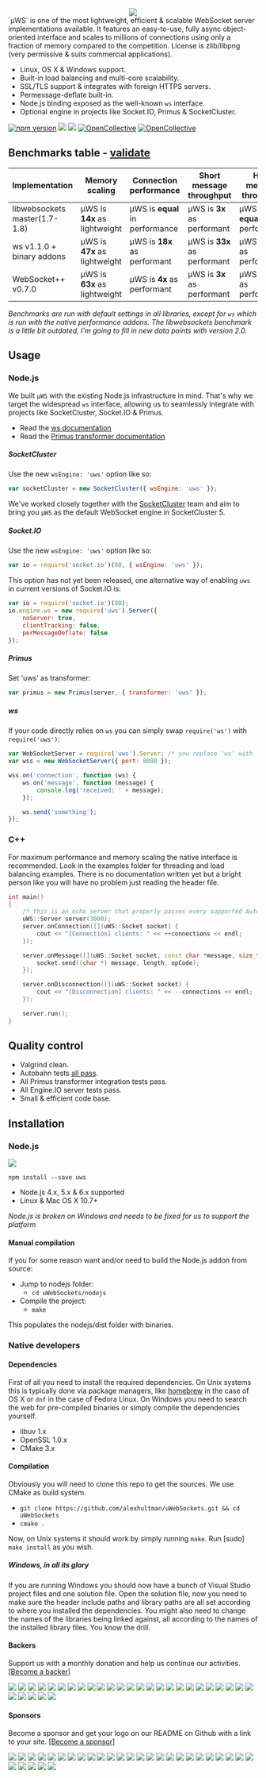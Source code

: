 <div align="center"><img src="logo.png"/></div>
`µWS` is one of the most lightweight, efficient & scalable WebSocket server implementations available. It features an easy-to-use, fully async object-oriented interface and scales to millions of connections using only a fraction of memory compared to the competition. License is zlib/libpng (very permissive & suits commercial applications).

* Linux, OS X & Windows support.
* Built-in load balancing and multi-core scalability.
* SSL/TLS support & integrates with foreign HTTPS servers.
* Permessage-deflate built-in.
* Node.js binding exposed as the well-known `ws` interface.
* Optional engine in projects like Socket.IO, Primus & SocketCluster.

[![npm version](https://badge.fury.io/js/uws.svg)](https://badge.fury.io/js/uws) [![](https://api.travis-ci.org/alexhultman/uWebSockets.svg?branch=master)](https://travis-ci.org/alexhultman/uWebSockets) [![](https://badges.gitter.im/Join%20Chat.svg)](https://gitter.im/alexhultman/uWebSockets)
[![OpenCollective](https://opencollective.com/uwebsockets/backers/badge.svg)](#backers) 
[![OpenCollective](https://opencollective.com/uwebsockets/sponsors/badge.svg)](#sponsors)


## Benchmarks table - [validate](https://github.com/alexhultman/uWebSockets/tree/master/benchmarks#websocket-echo-server-benchmarks)
Implementation | Memory scaling | Connection performance | Short message throughput | Huge message throughput
--- | --- | --- | --- | ---
libwebsockets master(1.7-1.8) | µWS is **14x** as lightweight | µWS is **equal** in performance | µWS is **3x** as performant | µWS is **equal** in performance
ws v1.1.0 + binary addons | µWS is **47x** as lightweight | µWS is **18x** as performant | µWS is **33x** as performant | µWS is **2x** as performant
WebSocket++ v0.7.0 | µWS is **63x** as lightweight | µWS is **4x** as performant | µWS is **3x** as performant | µWS is **2x** as performant

*Benchmarks are run with default settings in all libraries, except for `ws` which is run with the native performance addons. The libwebsockets benchmark is a little bit outdated, I'm going to fill in new data points with version 2.0.*

## Usage

### Node.js
We built `µWS` with the existing Node.js infrastructure in mind. That's why we target the widespread `ws` interface, allowing us to seamlessly integrate with projects like SocketCluster, Socket.IO & Primus.

* Read the [ws documentation](https://github.com/websockets/ws/blob/master/doc/ws.md)
* Read the [Primus transformer documentation](https://github.com/primus/primus#uws)

##### SocketCluster
Use the new `wsEngine: 'uws'` option like so:
```javascript
var socketCluster = new SocketCluster({ wsEngine: 'uws' });
```
We've worked closely together with the [SocketCluster](http://socketcluster.io) team and aim to bring you `µWS` as the default WebSocket engine in SocketCluster 5.

##### Socket.IO
Use the new `wsEngine: 'uws'` option like so:
```javascript
var io = require('socket.io')(80, { wsEngine: 'uws' });
```
This option has not yet been released, one alternative way of enabling `uws` in current versions of Socket.IO is:
```javascript
var io = require('socket.io')(80);
io.engine.ws = new require('uws').Server({
    noServer: true,
    clientTracking: false,
    perMessageDeflate: false
});
```
##### Primus
Set 'uws' as transformer:
```javascript
var primus = new Primus(server, { transformer: 'uws' });
```
##### ws
If your code directly relies on `ws` you can simply swap `require('ws')` with `require('uws')`:
```javascript
var WebSocketServer = require('uws').Server; /* you replace 'ws' with 'uws' */
var wss = new WebSocketServer({ port: 8080 });

wss.on('connection', function (ws) {
    ws.on('message', function (message) {
        console.log('received: ' + message);
    });

    ws.send('something');
});
```
### C++
For maximum performance and memory scaling the native interface is recommended. Look in the examples folder for threading and load balancing examples. There is no documentation written yet but a bright person like you will have no problem just reading the header file.
```c++
int main()
{
    /* this is an echo server that properly passes every supported Autobahn test */
    uWS::Server server(3000);
    server.onConnection([](uWS::Socket socket) {
        cout << "[Connection] clients: " << ++connections << endl;
    });

    server.onMessage([](uWS::Socket socket, const char *message, size_t length, uWS::OpCode opCode) {
        socket.send((char *) message, length, opCode);
    });

    server.onDisconnection([](uWS::Socket socket) {
        cout << "[Disconnection] clients: " << --connections << endl;
    });

    server.run();
}
```

## Quality control
* Valgrind clean.
* Autobahn tests [all pass](http://htmlpreview.github.io/?https://github.com/alexhultman/uWebSockets/blob/master/autobahn/index.html).
* All Primus transformer integration tests pass.
* All Engine.IO server tests pass.
* Small & efficient code base.

## Installation
### Node.js
[![](https://nodei.co/npm/uws.png)](https://www.npmjs.com/package/uws)
```
npm install --save uws
```

* Node.js 4.x, 5.x & 6.x supported
* Linux & Mac OS X 10.7+

*Node.js is broken on Windows and needs to be fixed for us to support the platform*

#### Manual compilation
If you for some reason want and/or need to build the Node.js addon from source:

* Jump to nodejs folder:
  - `cd uWebSockets/nodejs`
* Compile the project:
  - `make`

This populates the nodejs/dist folder with binaries.

### Native developers
#### Dependencies
First of all you need to install the required dependencies. On Unix systems this is typically done via package managers, like [homebrew](http://brew.sh) in the case of OS X or `dnf` in the case of Fedora Linux. On Windows you need to search the web for pre-compiled binaries or simply compile the dependencies yourself.

* libuv 1.x
* OpenSSL 1.0.x
* CMake 3.x

#### Compilation
Obviously you will need to clone this repo to get the sources. We use CMake as build system.

* `git clone https://github.com/alexhultman/uWebSockets.git && cd uWebSockets`
* `cmake .`

Now, on Unix systems it should work by simply running `make`. Run [sudo] `make install` as you wish.

##### Windows, in all its glory
If you are running Windows you should now have a bunch of Visual Studio project files and one solution file. Open the solution file, now you need to make sure the header include paths and library paths are all set according to where you installed the dependencies. You might also need to change the names of the libraries being linked against, all according to the names of the installed library files. You know the drill.



#### Backers

Support us with a monthly donation and help us continue our activities. [[Become a backer](https://opencollective.com/uwebsockets#backer)]

<a href="https://opencollective.com/uwebsockets/backer/0/website" target="_blank"><img src="https://opencollective.com/uwebsockets/backer/0/avatar.svg"></a>
<a href="https://opencollective.com/uwebsockets/backer/1/website" target="_blank"><img src="https://opencollective.com/uwebsockets/backer/1/avatar.svg"></a>
<a href="https://opencollective.com/uwebsockets/backer/2/website" target="_blank"><img src="https://opencollective.com/uwebsockets/backer/2/avatar.svg"></a>
<a href="https://opencollective.com/uwebsockets/backer/3/website" target="_blank"><img src="https://opencollective.com/uwebsockets/backer/3/avatar.svg"></a>
<a href="https://opencollective.com/uwebsockets/backer/4/website" target="_blank"><img src="https://opencollective.com/uwebsockets/backer/4/avatar.svg"></a>
<a href="https://opencollective.com/uwebsockets/backer/5/website" target="_blank"><img src="https://opencollective.com/uwebsockets/backer/5/avatar.svg"></a>
<a href="https://opencollective.com/uwebsockets/backer/6/website" target="_blank"><img src="https://opencollective.com/uwebsockets/backer/6/avatar.svg"></a>
<a href="https://opencollective.com/uwebsockets/backer/7/website" target="_blank"><img src="https://opencollective.com/uwebsockets/backer/7/avatar.svg"></a>
<a href="https://opencollective.com/uwebsockets/backer/8/website" target="_blank"><img src="https://opencollective.com/uwebsockets/backer/8/avatar.svg"></a>
<a href="https://opencollective.com/uwebsockets/backer/9/website" target="_blank"><img src="https://opencollective.com/uwebsockets/backer/9/avatar.svg"></a>
<a href="https://opencollective.com/uwebsockets/backer/10/website" target="_blank"><img src="https://opencollective.com/uwebsockets/backer/10/avatar.svg"></a>
<a href="https://opencollective.com/uwebsockets/backer/11/website" target="_blank"><img src="https://opencollective.com/uwebsockets/backer/11/avatar.svg"></a>
<a href="https://opencollective.com/uwebsockets/backer/12/website" target="_blank"><img src="https://opencollective.com/uwebsockets/backer/12/avatar.svg"></a>
<a href="https://opencollective.com/uwebsockets/backer/13/website" target="_blank"><img src="https://opencollective.com/uwebsockets/backer/13/avatar.svg"></a>
<a href="https://opencollective.com/uwebsockets/backer/14/website" target="_blank"><img src="https://opencollective.com/uwebsockets/backer/14/avatar.svg"></a>
<a href="https://opencollective.com/uwebsockets/backer/15/website" target="_blank"><img src="https://opencollective.com/uwebsockets/backer/15/avatar.svg"></a>
<a href="https://opencollective.com/uwebsockets/backer/16/website" target="_blank"><img src="https://opencollective.com/uwebsockets/backer/16/avatar.svg"></a>
<a href="https://opencollective.com/uwebsockets/backer/17/website" target="_blank"><img src="https://opencollective.com/uwebsockets/backer/17/avatar.svg"></a>
<a href="https://opencollective.com/uwebsockets/backer/18/website" target="_blank"><img src="https://opencollective.com/uwebsockets/backer/18/avatar.svg"></a>
<a href="https://opencollective.com/uwebsockets/backer/19/website" target="_blank"><img src="https://opencollective.com/uwebsockets/backer/19/avatar.svg"></a>
<a href="https://opencollective.com/uwebsockets/backer/20/website" target="_blank"><img src="https://opencollective.com/uwebsockets/backer/20/avatar.svg"></a>
<a href="https://opencollective.com/uwebsockets/backer/21/website" target="_blank"><img src="https://opencollective.com/uwebsockets/backer/21/avatar.svg"></a>
<a href="https://opencollective.com/uwebsockets/backer/22/website" target="_blank"><img src="https://opencollective.com/uwebsockets/backer/22/avatar.svg"></a>
<a href="https://opencollective.com/uwebsockets/backer/23/website" target="_blank"><img src="https://opencollective.com/uwebsockets/backer/23/avatar.svg"></a>
<a href="https://opencollective.com/uwebsockets/backer/24/website" target="_blank"><img src="https://opencollective.com/uwebsockets/backer/24/avatar.svg"></a>
<a href="https://opencollective.com/uwebsockets/backer/25/website" target="_blank"><img src="https://opencollective.com/uwebsockets/backer/25/avatar.svg"></a>
<a href="https://opencollective.com/uwebsockets/backer/26/website" target="_blank"><img src="https://opencollective.com/uwebsockets/backer/26/avatar.svg"></a>
<a href="https://opencollective.com/uwebsockets/backer/27/website" target="_blank"><img src="https://opencollective.com/uwebsockets/backer/27/avatar.svg"></a>
<a href="https://opencollective.com/uwebsockets/backer/28/website" target="_blank"><img src="https://opencollective.com/uwebsockets/backer/28/avatar.svg"></a>
<a href="https://opencollective.com/uwebsockets/backer/29/website" target="_blank"><img src="https://opencollective.com/uwebsockets/backer/29/avatar.svg"></a>


#### Sponsors

Become a sponsor and get your logo on our README on Github with a link to your site. [[Become a sponsor](https://opencollective.com/uwebsockets#sponsor)]

<a href="https://opencollective.com/uwebsockets/sponsor/0/website" target="_blank"><img src="https://opencollective.com/uwebsockets/sponsor/0/avatar.svg"></a>
<a href="https://opencollective.com/uwebsockets/sponsor/1/website" target="_blank"><img src="https://opencollective.com/uwebsockets/sponsor/1/avatar.svg"></a>
<a href="https://opencollective.com/uwebsockets/sponsor/2/website" target="_blank"><img src="https://opencollective.com/uwebsockets/sponsor/2/avatar.svg"></a>
<a href="https://opencollective.com/uwebsockets/sponsor/3/website" target="_blank"><img src="https://opencollective.com/uwebsockets/sponsor/3/avatar.svg"></a>
<a href="https://opencollective.com/uwebsockets/sponsor/4/website" target="_blank"><img src="https://opencollective.com/uwebsockets/sponsor/4/avatar.svg"></a>
<a href="https://opencollective.com/uwebsockets/sponsor/5/website" target="_blank"><img src="https://opencollective.com/uwebsockets/sponsor/5/avatar.svg"></a>
<a href="https://opencollective.com/uwebsockets/sponsor/6/website" target="_blank"><img src="https://opencollective.com/uwebsockets/sponsor/6/avatar.svg"></a>
<a href="https://opencollective.com/uwebsockets/sponsor/7/website" target="_blank"><img src="https://opencollective.com/uwebsockets/sponsor/7/avatar.svg"></a>
<a href="https://opencollective.com/uwebsockets/sponsor/8/website" target="_blank"><img src="https://opencollective.com/uwebsockets/sponsor/8/avatar.svg"></a>
<a href="https://opencollective.com/uwebsockets/sponsor/9/website" target="_blank"><img src="https://opencollective.com/uwebsockets/sponsor/9/avatar.svg"></a>
<a href="https://opencollective.com/uwebsockets/sponsor/10/website" target="_blank"><img src="https://opencollective.com/uwebsockets/sponsor/10/avatar.svg"></a>
<a href="https://opencollective.com/uwebsockets/sponsor/11/website" target="_blank"><img src="https://opencollective.com/uwebsockets/sponsor/11/avatar.svg"></a>
<a href="https://opencollective.com/uwebsockets/sponsor/12/website" target="_blank"><img src="https://opencollective.com/uwebsockets/sponsor/12/avatar.svg"></a>
<a href="https://opencollective.com/uwebsockets/sponsor/13/website" target="_blank"><img src="https://opencollective.com/uwebsockets/sponsor/13/avatar.svg"></a>
<a href="https://opencollective.com/uwebsockets/sponsor/14/website" target="_blank"><img src="https://opencollective.com/uwebsockets/sponsor/14/avatar.svg"></a>
<a href="https://opencollective.com/uwebsockets/sponsor/15/website" target="_blank"><img src="https://opencollective.com/uwebsockets/sponsor/15/avatar.svg"></a>
<a href="https://opencollective.com/uwebsockets/sponsor/16/website" target="_blank"><img src="https://opencollective.com/uwebsockets/sponsor/16/avatar.svg"></a>
<a href="https://opencollective.com/uwebsockets/sponsor/17/website" target="_blank"><img src="https://opencollective.com/uwebsockets/sponsor/17/avatar.svg"></a>
<a href="https://opencollective.com/uwebsockets/sponsor/18/website" target="_blank"><img src="https://opencollective.com/uwebsockets/sponsor/18/avatar.svg"></a>
<a href="https://opencollective.com/uwebsockets/sponsor/19/website" target="_blank"><img src="https://opencollective.com/uwebsockets/sponsor/19/avatar.svg"></a>
<a href="https://opencollective.com/uwebsockets/sponsor/20/website" target="_blank"><img src="https://opencollective.com/uwebsockets/sponsor/20/avatar.svg"></a>
<a href="https://opencollective.com/uwebsockets/sponsor/21/website" target="_blank"><img src="https://opencollective.com/uwebsockets/sponsor/21/avatar.svg"></a>
<a href="https://opencollective.com/uwebsockets/sponsor/22/website" target="_blank"><img src="https://opencollective.com/uwebsockets/sponsor/22/avatar.svg"></a>
<a href="https://opencollective.com/uwebsockets/sponsor/23/website" target="_blank"><img src="https://opencollective.com/uwebsockets/sponsor/23/avatar.svg"></a>
<a href="https://opencollective.com/uwebsockets/sponsor/24/website" target="_blank"><img src="https://opencollective.com/uwebsockets/sponsor/24/avatar.svg"></a>
<a href="https://opencollective.com/uwebsockets/sponsor/25/website" target="_blank"><img src="https://opencollective.com/uwebsockets/sponsor/25/avatar.svg"></a>
<a href="https://opencollective.com/uwebsockets/sponsor/26/website" target="_blank"><img src="https://opencollective.com/uwebsockets/sponsor/26/avatar.svg"></a>
<a href="https://opencollective.com/uwebsockets/sponsor/27/website" target="_blank"><img src="https://opencollective.com/uwebsockets/sponsor/27/avatar.svg"></a>
<a href="https://opencollective.com/uwebsockets/sponsor/28/website" target="_blank"><img src="https://opencollective.com/uwebsockets/sponsor/28/avatar.svg"></a>
<a href="https://opencollective.com/uwebsockets/sponsor/29/website" target="_blank"><img src="https://opencollective.com/uwebsockets/sponsor/29/avatar.svg"></a>
